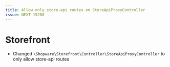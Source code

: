 ```yaml
---
title: Allow only store-api routes on StoreApiProxyController
issue: NEXT-15288
---
```

# Storefront
* Changed `\Shopware\Storefront\Controller\StoreApiProxyController` to only allow store-api routes
